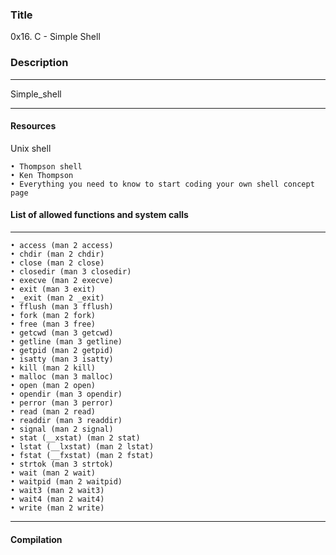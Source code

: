 
### Title

0x16. C - Simple Shell

### Description

------------

Simple_shell


------------


#### Resources

Unix shell

    • Thompson shell 
    • Ken Thompson 
    • Everything you need to know to start coding your own shell concept page 



#### List of allowed functions and system calls


------------
	
    • access (man 2 access) 
    • chdir (man 2 chdir) 
    • close (man 2 close) 
    • closedir (man 3 closedir) 
    • execve (man 2 execve) 
    • exit (man 3 exit) 
    • _exit (man 2 _exit) 
    • fflush (man 3 fflush) 
    • fork (man 2 fork) 
    • free (man 3 free) 
    • getcwd (man 3 getcwd) 
    • getline (man 3 getline) 
    • getpid (man 2 getpid) 
    • isatty (man 3 isatty) 
    • kill (man 2 kill) 
    • malloc (man 3 malloc) 
    • open (man 2 open) 
    • opendir (man 3 opendir) 
    • perror (man 3 perror) 
    • read (man 2 read) 
    • readdir (man 3 readdir) 
    • signal (man 2 signal) 
    • stat (__xstat) (man 2 stat) 
    • lstat (__lxstat) (man 2 lstat) 
    • fstat (__fxstat) (man 2 fstat) 
    • strtok (man 3 strtok) 
    • wait (man 2 wait) 
    • waitpid (man 2 waitpid) 
    • wait3 (man 2 wait3) 
    • wait4 (man 2 wait4) 
    • write (man 2 write) 

------------

#### Compilation
